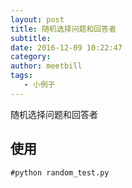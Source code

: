 ```yaml
---
layout: post
title: 随机选择问题和回答者
subtitle:
date: 2016-12-09 10:22:47
category:
author: meetbill
tags: 
   - 小例子
---
```


随机选择问题和回答者

## 使用

```
#python random_test.py
```
